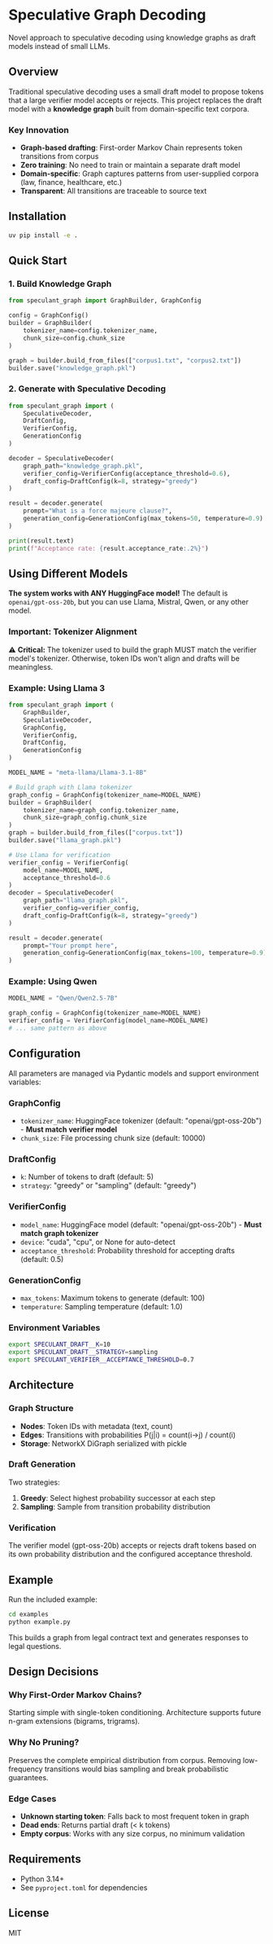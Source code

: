 # Speculative Graph Decoding

Novel approach to speculative decoding using knowledge graphs as draft models instead of small LLMs.

## Overview

Traditional speculative decoding uses a small draft model to propose tokens that a large verifier model accepts or rejects. This project replaces the draft model with a **knowledge graph** built from domain-specific text corpora.

### Key Innovation

- **Graph-based drafting**: First-order Markov Chain represents token transitions from corpus
- **Zero training**: No need to train or maintain a separate draft model
- **Domain-specific**: Graph captures patterns from user-supplied corpora (law, finance, healthcare, etc.)
- **Transparent**: All transitions are traceable to source text

## Installation

```bash
uv pip install -e .
```

## Quick Start

### 1. Build Knowledge Graph

```python
from speculant_graph import GraphBuilder, GraphConfig

config = GraphConfig()
builder = GraphBuilder(
    tokenizer_name=config.tokenizer_name,
    chunk_size=config.chunk_size
)

graph = builder.build_from_files(["corpus1.txt", "corpus2.txt"])
builder.save("knowledge_graph.pkl")
```

### 2. Generate with Speculative Decoding

```python
from speculant_graph import (
    SpeculativeDecoder,
    DraftConfig,
    VerifierConfig,
    GenerationConfig
)

decoder = SpeculativeDecoder(
    graph_path="knowledge_graph.pkl",
    verifier_config=VerifierConfig(acceptance_threshold=0.6),
    draft_config=DraftConfig(k=8, strategy="greedy")
)

result = decoder.generate(
    prompt="What is a force majeure clause?",
    generation_config=GenerationConfig(max_tokens=50, temperature=0.9)
)

print(result.text)
print(f"Acceptance rate: {result.acceptance_rate:.2%}")
```

## Using Different Models

**The system works with ANY HuggingFace model!** The default is `openai/gpt-oss-20b`, but you can use Llama, Mistral, Qwen, or any other model.

### Important: Tokenizer Alignment

⚠️ **Critical:** The tokenizer used to build the graph MUST match the verifier model's tokenizer. Otherwise, token IDs won't align and drafts will be meaningless.

### Example: Using Llama 3

```python
from speculant_graph import (
    GraphBuilder,
    SpeculativeDecoder,
    GraphConfig,
    VerifierConfig,
    DraftConfig,
    GenerationConfig
)

MODEL_NAME = "meta-llama/Llama-3.1-8B"

# Build graph with Llama tokenizer
graph_config = GraphConfig(tokenizer_name=MODEL_NAME)
builder = GraphBuilder(
    tokenizer_name=graph_config.tokenizer_name,
    chunk_size=graph_config.chunk_size
)
graph = builder.build_from_files(["corpus.txt"])
builder.save("llama_graph.pkl")

# Use Llama for verification
verifier_config = VerifierConfig(
    model_name=MODEL_NAME,
    acceptance_threshold=0.6
)
decoder = SpeculativeDecoder(
    graph_path="llama_graph.pkl",
    verifier_config=verifier_config,
    draft_config=DraftConfig(k=8, strategy="greedy")
)

result = decoder.generate(
    prompt="Your prompt here",
    generation_config=GenerationConfig(max_tokens=100, temperature=0.9)
)
```

### Example: Using Qwen

```python
MODEL_NAME = "Qwen/Qwen2.5-7B"

graph_config = GraphConfig(tokenizer_name=MODEL_NAME)
verifier_config = VerifierConfig(model_name=MODEL_NAME)
# ... same pattern as above
```

## Configuration

All parameters are managed via Pydantic models and support environment variables:

### GraphConfig
- `tokenizer_name`: HuggingFace tokenizer (default: "openai/gpt-oss-20b") - **Must match verifier model**
- `chunk_size`: File processing chunk size (default: 10000)

### DraftConfig
- `k`: Number of tokens to draft (default: 5)
- `strategy`: "greedy" or "sampling" (default: "greedy")

### VerifierConfig
- `model_name`: HuggingFace model (default: "openai/gpt-oss-20b") - **Must match graph tokenizer**
- `device`: "cuda", "cpu", or None for auto-detect
- `acceptance_threshold`: Probability threshold for accepting drafts (default: 0.5)

### GenerationConfig
- `max_tokens`: Maximum tokens to generate (default: 100)
- `temperature`: Sampling temperature (default: 1.0)

### Environment Variables

```bash
export SPECULANT_DRAFT__K=10
export SPECULANT_DRAFT__STRATEGY=sampling
export SPECULANT_VERIFIER__ACCEPTANCE_THRESHOLD=0.7
```

## Architecture

### Graph Structure

- **Nodes**: Token IDs with metadata (text, count)
- **Edges**: Transitions with probabilities P(j|i) = count(i→j) / count(i)
- **Storage**: NetworkX DiGraph serialized with pickle

### Draft Generation

Two strategies:
1. **Greedy**: Select highest probability successor at each step
2. **Sampling**: Sample from transition probability distribution

### Verification

The verifier model (gpt-oss-20b) accepts or rejects draft tokens based on its own probability distribution and the configured acceptance threshold.

## Example

Run the included example:

```bash
cd examples
python example.py
```

This builds a graph from legal contract text and generates responses to legal questions.

## Design Decisions

### Why First-Order Markov Chains?

Starting simple with single-token conditioning. Architecture supports future n-gram extensions (bigrams, trigrams).

### Why No Pruning?

Preserves the complete empirical distribution from corpus. Removing low-frequency transitions would bias sampling and break probabilistic guarantees.

### Edge Cases

- **Unknown starting token**: Falls back to most frequent token in graph
- **Dead ends**: Returns partial draft (< k tokens)
- **Empty corpus**: Works with any size corpus, no minimum validation

## Requirements

- Python 3.14+
- See `pyproject.toml` for dependencies

## License

MIT
